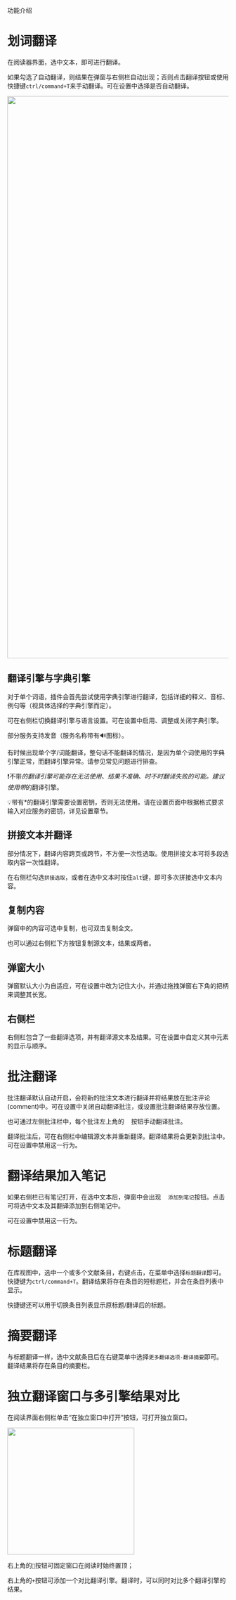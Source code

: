 功能介绍

# 划词翻译

在阅读器界面，选中文本，即可进行翻译。

如果勾选了自动翻译，则结果在弹窗与右侧栏自动出现；否则点击翻译按钮或使用快捷键`ctrl/command+T`来手动翻译。可在设置中选择是否自动翻译。

<img src="https://cdn.nlark.com/yuque/0/2022/png/32594373/1664876587165-1e18fe92-acf0-4652-8a22-34407838a56a.png" width="1280" id="ubc9b76c8" class="ne-image">

## 翻译引擎与字典引擎

对于单个词语，插件会首先尝试使用字典引擎进行翻译，包括详细的释义、音标、例句等（视具体选择的字典引擎而定）。

可在右侧栏切换翻译引擎与语言设置。可在设置中启用、调整或关闭字典引擎。

部分服务支持发音（服务名称带有🔊图标）。

有时候出现单个字/词能翻译，整句话不能翻译的情况，是因为单个词使用的字典引擎正常，而翻译引擎异常。请参见常见问题进行排查。

❗不带*的翻译引擎可能存在无法使用、结果不准确、时不时翻译失败的可能。建议使用带*的翻译引擎。

💡带有*的翻译引擎需要设置密钥，否则无法使用。请在设置页面中根据格式要求输入对应服务的密钥，详见设置章节。

## 拼接文本并翻译

部分情况下，翻译内容跨页或跨节，不方便一次性选取。使用拼接文本可将多段选取内容一次性翻译。

在右侧栏勾选`拼接选取`，或者在选中文本时按住`alt`键，即可多次拼接选中文本内容。

## 复制内容

弹窗中的内容可选中复制，也可双击复制全文。

也可以通过右侧栏下方按钮复制源文本，结果或两者。

## 弹窗大小

弹窗默认大小为自适应，可在设置中改为记住大小，并通过拖拽弹窗右下角的把柄来调整其长宽。

## 右侧栏

右侧栏包含了一些翻译选项，并有翻译源文本及结果。可在设置中自定义其中元素的显示与顺序。

# 批注翻译

批注翻译默认自动开启，会将新的批注文本进行翻译并将结果放在批注评论(comment)中。可在设置中关闭自动翻译批注，或设置批注翻译结果存放位置。

也可通过左侧批注栏中，每个批注左上角的<img src="https://cdn.nlark.com/yuque/0/2022/png/32594373/1664877954235-2a132777-6c98-4f82-b3e8-a3d091e78db0.png" width="16" id="u82cfaf45" class="ne-image">按钮手动翻译批注。

翻译批注后，可在右侧栏中编辑源文本并重新翻译。翻译结果将会更新到批注中。可在设置中禁用这一行为。

# 翻译结果加入笔记

如果右侧栏已有笔记打开，在选中文本后，弹窗中会出现<img src="https://cdn.nlark.com/yuque/0/2022/png/32594373/1664877954235-2a132777-6c98-4f82-b3e8-a3d091e78db0.png" width="16" id="ijqC7" class="ne-image">`添加到笔记`按钮。点击可将选中文本及其翻译添加到右侧笔记中。

可在设置中禁用这一行为。

# 标题翻译

在库视图中，选中一个或多个文献条目，右键点击，在菜单中选择`标题翻译`即可。快捷键为`ctrl/command+T`。翻译结果将存在条目的短标题栏，并会在条目列表中显示。

快捷键还可以用于切换条目列表显示原标题/翻译后的标题。

# 摘要翻译

与标题翻译一样，选中文献条目后在右键菜单中选择`更多翻译选项-翻译摘要`即可。翻译结果将存在条目的摘要栏。

# 独立翻译窗口与多引擎结果对比

在阅读界面右侧栏单击“在独立窗口中打开”按钮，可打开独立窗口。

<img src="https://cdn.nlark.com/yuque/0/2022/png/32594373/1664877353768-986513d7-0cc5-437b-84f4-a33d05ceedf2.png" width="289" id="u23fd7620" class="ne-image">

右上角的`📌`按钮可固定窗口在阅读时始终置顶；

右上角的`+`按钮可添加一个对比翻译引擎。翻译时，可以同时对比多个翻译引擎的结果。